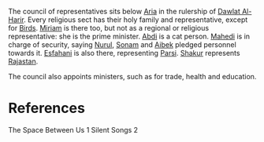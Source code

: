 The council of representatives sits below [Aria](Aria.md) in the rulership of [Dawlat Al-Harir](Dawlat%20Al-Harir.md). Every religious sect has their holy family and representative, except for [Birds](Bird).
[Miriam](Miriam.md) is there too, but not as a regional or religious representative: she is the prime minister.
[Abdi](Abdi.md) is a cat person.
[Mahedi](Mahedi) is in charge of security, saying [Nurul](Nurul), [Sonam](Sonam) and [Aibek](Aibek) pledged personnel towards it.
[Esfahani](Esfahani.md) is also there, representing [Parsi](Parsi.md).
[Shakur](Shakur.md) represents [Rajastan](Rajastan.md).

The council also appoints ministers, such as for trade, health and education.

# References
The Space Between Us 1
Silent Songs 2